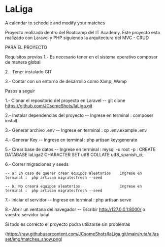 # LaLiga
A calendar to schedule and modify your matches


Proyecto realizado dentro del Bootcamp del IT Academy. 
Este proyecto esta realizado con Laravel y PHP siguiendo la arquitectura del MVC - CRUD



PARA EL PROYECTO

Requisitos previos 
1.- Es necesario tener en el sistema operativo composer de manera global

2.- Tener instalado GIT

3.- Contar con un entorno de desarrollo como Xamp, Wamp


Pasos a seguir

1.- Clonar el repositorio del proyecto en Laravel
    -- git clone https://github.com/JCsomeShots/laLiga.git
    
2.- Instalar dependencias del proyecto
    -- Ingrese en terminal :  composer install
    
3.- Generar archivo .env
    -- Ingrese en terminal :  cp .env.example .env
    
4.- Generar Key
    -- Ingrese en terminal :  php artisan key:generate
    
5.- Crear base de datos
    -- Ingrese en terminal :  mysql -u root -p
                           :  CREATE DATABASE laLiga2 CHARACTER SET utf8 COLLATE utf8_spanish_ci;
                           
6.- Correr migraciones y seeds

    -- a: En caso de querer crear equipos aleatorios    Ingrese en terminal :  php artisan migrate:fresh --seed
    
    -- b: No creará equipos aleatorios                  Ingrese en terminal :  php artisan migrate:fresh --seed
    
7.- Iniciar el servidor 
    -- Ingrese en terminal :  php artisan serve
    
8.- Abrir un ventana del navegador
    -- Escribir http://127.0.0.1:8000/ o vuestro servidor local


Si todo es correcto el proyecto podra utilizarse sin problemas



(https://raw.githubusercontent.com/JCsomeShots/laLiga.git/main/ruta/al/asset/img/matches_show.png)
